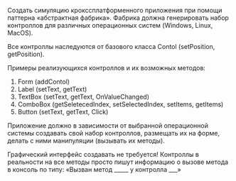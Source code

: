 Создать симуляцию крокссплатформенного приложения при помощи 
паттерна «абстрактная фабрика». Фабрика должна генерировать набор 
контроллов для различных операционных систем (Windows, Linux, MacOS).

Все контроллы наследуются от базового класса 
Contol (setPosition, getPosition).

Примеры реализующихся контроллов и их возможных методов:
1. Form (addContol)
2. Label (setText, getText)
3. TextBox (setText, getText, OnValueChanged)
4. ComboBox (getSeletecedIndex, setSelectedIndex, setItems, getItems)
5. Button (setText, getText, Click)

Приложение должно в зависимости от выбранной операционной системы 
создавать свой набор контроллов, размещать их на форме, делать с ними 
манипуляции (вызывать их методы).

Графический интерфейс создавать не требуется! Контроллы в реальности на 
все методы просто пишут информацию о вызове метода в консоль по типу:
«Вызван метод _____  у контролла ___»
